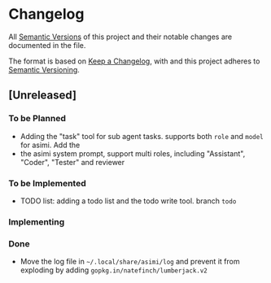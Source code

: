 # Changelog

All [Semantic Versions](https://semver.org/spec/v2.0.0.html) of this project and their notable changes are documented in the file. 

The format is based on [Keep a Changelog](https://keepachangelog.com/en/1.1.0/), with 
and this project adheres to [Semantic Versioning](https://semver.org/spec/v2.0.0.html).


## [Unreleased]

### To be Planned
- Adding the "task" tool for sub agent tasks. supports both `role` and `model` for asimi. Add the 
- the asimi system prompt, support multi roles, including "Assistant", "Coder", "Tester" and reviewer

### To be Implemented
- TODO list: adding a todo list and the todo write tool. branch `todo`

### Implementing
### Done
- Move the log file in `~/.local/share/asimi/log` and prevent it from exploding by adding `gopkg.in/natefinch/lumberjack.v2`

